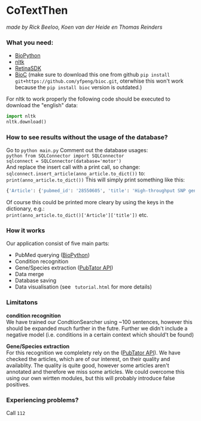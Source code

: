 # CoTextThen
*made by Rick Beeloo, Koen van der Heide en Thomas Reinders*

### What you need:
* [BioPython](https://github.com/biopython/biopython)
*  [nltk](https://github.com/nltk/nltk) 
* [RetinaSDK](https://github.com/cortical-io/retina-sdk.py) 
* [BioC](https://github.com/yfpeng/bioc.git) (make sure to download this one from github ```pip install git+https://github.com/yfpeng/bioc.git```, oterwhise this won't work because the ```pip install bioc``` version is outdated.)


For nltk to work properly the following code should be executed to download the "english" data:
```python
import nltk
nltk.download()
```
### How to see results without the usage of the database?
Go to ```python main.py```
Comment out the database usages:  
```python from SQLConnector import SQLConnector```  
```sqlconnect = SQLConnector(database='motor')```  
And replace the insert call with a print call, so change:  
```sqlconnect.insert_article(anno_article.to_dict())``` 
to:  
```print(anno_article.to_dict())``` 
This will simply print something like this:  
```python
{'Article': {'pubmed_id': '28550605', 'title': 'High-throughput SNP genotyping of modern and wild emmer wheat for yield and root morphology using a combined association and linkage analysis.', 'authors': ['Lucas SJ', 'Salantur A', 'Yazar S', 'Budak H']}, 'Gene': [], 'Organism': [{'taxonomy_id': '4565', 'name': 'Triticum aestivum', 'common_name': 'bread wheat', 'genus': 'Triticum'}, {'taxonomy_id': '4565', 'name': 'Triticum aestivum', 'common_name': 'bread wheat', 'genus': 'Triticum'}, {'taxonomy_id': '4565', 'name': 'Triticum aestivum', 'common_name': 'bread wheat', 'genus': 'Triticum'}, {'taxonomy_id': None, 'name': None, 'common_name': None, 'genus': None}], 'Condition': [{'name': '(1) stress', 'sentence': 'Using a combined linkage and association mapping approach, we generated a genetic map including 1345 SNP markers, and identified markers linked to 6 QTLs for coleoptile length (2), heading date (1), anthocyanin accumulation (1) and osmotic stress tolerance (2).', 'score': 0.573170731707317}, {'name': 'osmotic stress', 'sentence': 'Using a combined linkage and association mapping approach, we generated a genetic map including 1345 SNP markers, and identified markers linked to 6 QTLs for coleoptile length (2), heading date (1), anthocyanin accumulation (1) and osmotic stress tolerance (2).', 'score': 0.573170731707317}]}
```
Of course this could be printed more cleary by using the keys in the dictionary, e.g.:  
```print(anno_article.to_dict()['Article']['title'])``` etc. 


### How it works  
Our application consist of five main parts:
* PubMed querying ([BioPython](https://github.com/biopython/biopython))
* Condition recognition
* Gene/Species extraction ([PubTator API](https://www.ncbi.nlm.nih.gov/CBBresearch/Lu/Demo/tmTools/#RESTfulIntroduction))
* Data merge
* Database saving
* Data visualisation (see ``` tutorial.html``` for more details)


### Limitatons
**condition recognition**   
We have trained our CondtionSearcher using ~100 sentences, however this should be expanded much further in the futre. Further we didn't include a negative model (i.e. conditions in a certain context which should't be found)

**Gene/Species extraction**  
For this recognition we complelety rely on the ([PubTator API](https://www.ncbi.nlm.nih.gov/CBBresearch/Lu/Demo/tmTools/#RESTfulIntroduction)). We have checked the articles, which are of our interest, on their quality and availablity. The quality is quite good, however some articles aren't annotated and therefore we miss some articles. We could overcome this using our own wirtten modules, but this will probably introduce false positives. 

### Experiencing problems?
 Call ```112``` 



